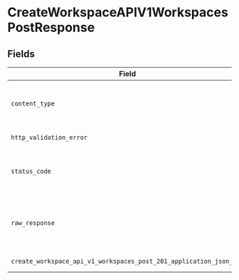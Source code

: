 # CreateWorkspaceAPIV1WorkspacesPostResponse


## Fields

| Field                                                                                  | Type                                                                                   | Required                                                                               | Description                                                                            |
| -------------------------------------------------------------------------------------- | -------------------------------------------------------------------------------------- | -------------------------------------------------------------------------------------- | -------------------------------------------------------------------------------------- |
| `content_type`                                                                         | *Optional[str]*                                                                        | :heavy_check_mark:                                                                     | HTTP response content type for this operation                                          |
| `http_validation_error`                                                                | [Optional[shared.HTTPValidationError]](undefined/models/shared/httpvalidationerror.md) | :heavy_minus_sign:                                                                     | Validation Error                                                                       |
| `status_code`                                                                          | *Optional[int]*                                                                        | :heavy_check_mark:                                                                     | HTTP response status code for this operation                                           |
| `raw_response`                                                                         | [requests.Response](https://requests.readthedocs.io/en/latest/api/#requests.Response)  | :heavy_minus_sign:                                                                     | Raw HTTP response; suitable for custom response parsing                                |
| `create_workspace_api_v1_workspaces_post_201_application_json_any`                     | *Optional[Any]*                                                                        | :heavy_minus_sign:                                                                     | Successful Response                                                                    |